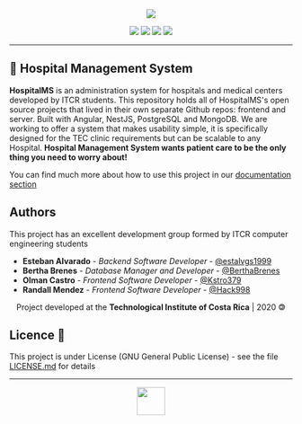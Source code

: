 <div align="center">

<img src="https://res.cloudinary.com/estalvgs1999/image/upload/v1597897390/Whitetail/HospitalMS/logo_horizontal.png"/>

<p align="center">
  <img
       src="https://camo.githubusercontent.com/a3469255f3fcdead1593919251ab6f438744e9be/68747470733a2f2f63692e6170707665796f722e636f6d2f6170692f70726f6a656374732f7374617475732f346f3338706c743078626f31756263382f6272616e63682f6d61737465723f7376673d74727565">
  <img src= "https://img.shields.io/badge/status-stable-brightgreen">
 
  <img src="https://img.shields.io/badge/license-GPL-blue">
  <img src="https://readthedocs.org/projects/ansicolortags/badge/?version=latest">
</p>
<hr />
</div>

## 🏥 Hospital Management System
**HospitalMS** is an administration system for hospitals and medical centers developed by ITCR students. This repository holds all of HospitalMS's open source projects that lived in their own separate Github repos: frontend and server. Built with Angular, NestJS, PostgreSQL and MongoDB.</break>
We are working to offer a system that makes usability simple, it is specifically designed for the TEC clinic requirements but can be scalable to any Hospital. **Hospital Management System wants patient care to be the only thing you need to worry about!**


You can find much more about how to use this project in our [documentation section](https://github.com/estalvgs1999/CE3104-Fun-Skills/tree/master/docs)

## Authors
This project has an excellent development group formed by ITCR computer engineering students

* **Esteban Alvarado** - *Backend Software Developer* - [@estalvgs1999](https://github.com/estalvgs1999)
* **Bertha Brenes** - *Database Manager and Developer* - [@BerthaBrenes](https://github.com/BerthaBrenes)
* **Olman Castro** - *Frontend Software Developer* - [@Kstro379](https://github.com/Kstro379)
* **Randall Mendez** - *Frontend Software Developer* - [@Hack998](https://github.com/Hack998)



<p align="center"> Project developed at the <b>Technological Institute of Costa Rica</b> | 2020 🄯</p>


## Licence 📄

This project is under License (GNU General Public License) - see the file [LICENSE.md](https://github.com/Whitetail-CR/Hospital-MS/blob/master/LICENSE) for details

---
<p align="center">
  <img src="https://res.cloudinary.com/estalvgs1999/image/upload/v1597897265/Whitetail/HospitalMS/logo_sin-nombre.png" width="50"/> 
</p>
